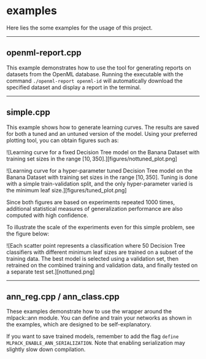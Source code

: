 # examples 

Here lies the some examples for the usage of this project.

---
## openml-report.cpp

This example demonstrates how to use the tool for generating reports on datasets from the OpenML database. Running the executable with the command `./openml-report openml-id` will automatically download the specified dataset and display a report in the terminal.

---

## simple.cpp

This example shows how to generate learning curves. The results are saved for both a tuned and an untuned version of the model. Using your preferred plotting tool, you can obtain figures such as:

![Learning curve for a fixed Decision Tree model on the Banana Dataset with training set sizes in the range $[10,350]$.][figures/nottuned_plot.png]

![Learning curve for a hyper-parameter tuned Decision Tree model on the Banana Dataset with training set sizes in the range $[10,350]$. Tuning is done with a simple train-validation split, and the only hyper-parameter varied is the minimum leaf size.][figures/tuned_plot.png]

Since both figures are based on experiments repeated 1000 times, additional statistical measures of generalization performance are also computed with high confidence.

To illustrate the scale of the experiments even for this simple problem, see the figure below:

![Each scatter point represents a classification where 50 Decision Tree classifiers with different minimum leaf sizes are trained on a subset of the training data. The best model is selected using a validation set, then retrained on the combined training and validation data, and finally tested on a separate test set.][nottuned.png]

---

## ann_reg.cpp / ann_class.cpp
These examples demonstrate how to use the wrapper around the mlpack::ann module. You can define and train your networks as shown in the examples, which are designed to be self-explanatory.

If you want to save trained models, remember to add the flag `define MLPACK_ENABLE_ANN_SERIALIZATION`. Note that enabling serialization may slightly slow down compilation.
